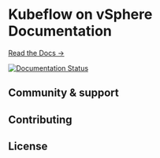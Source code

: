 # Kubeflow on vSphere Documentation

[Read the Docs →](https://kubeflow-on-vsphere.readthedocs.io/)

[![Documentation Status](https://readthedocs.org/projects/kubeflow-on-vsphere/badge/?version=latest)](https://kubeflow-on-vsphere.readthedocs.io/en/latest/?badge=latest)

## Community & support

## Contributing

## License
